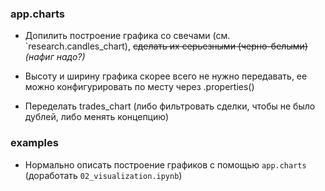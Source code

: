 ### app.charts

* Допилить построение графика со свечами (см. `research.candles_chart), ~~сделать их серьезными (черно-белыми)~~ _(нафиг надо?)_

* Высоту и ширину графика скорее всего не нужно передавать, ее можно конфигурировать по месту через .properties()

* Переделать trades_chart (либо фильтровать сделки, чтобы не было дублей, либо менять концепцию)


### examples

* Нормально описать построение графиков с помощью `app.charts` (доработать `02_visualization.ipynb`)